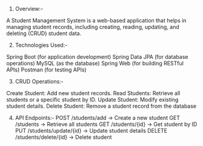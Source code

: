 1. Overview:-
   
A Student Management System is a web-based application that helps in managing student records, including creating, reading, updating, and deleting (CRUD) student data.

2. Technologies Used:-

Spring Boot (for application development)
Spring Data JPA (for database operations)
MySQL (as the database)
Spring Web (for building RESTful APIs)
Postman (for testing APIs)

3. CRUD Operations:-
   
Create Student: Add new student records.
Read Students: Retrieve all students or a specific student by ID.
Update Student: Modify existing student details.
Delete Student: Remove a student record from the database

4. API Endpoints:-
POST /students/add → Create a new student
GET /students → Retrieve all students
GET /students/{id} → Get student by ID
PUT /students/update/{id} → Update student details
DELETE /students/delete/{id} → Delete student
